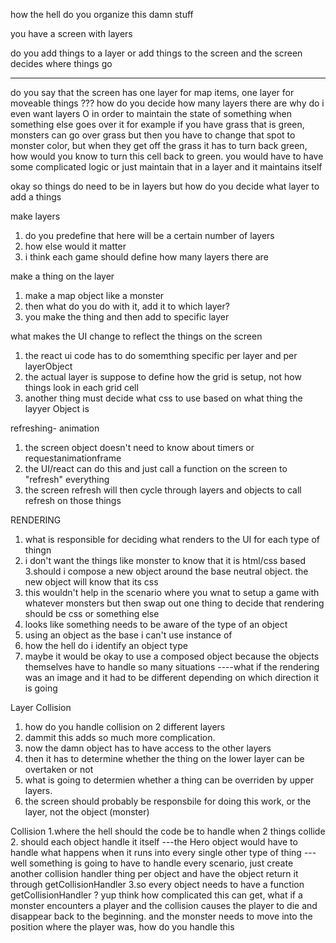 how the hell do you organize this damn stuff


you have a screen with layers

do you add things to a layer or add things to the screen and the screen decides where things go

****
do you say that the screen has one layer for map items, one layer for moveable things ???
how do you decide how many layers there are
why do i even want layers
O in order to maintain the state of something when something else goes over  it
for example if you have grass that is green, monsters can go over grass but then you have to change that spot to monster color, but when they get off the grass it has to turn back green, 
how would you know to turn this cell back to green. you would have to have some complicated logic or just maintain that in a layer and it maintains itself

okay so things do need to be in layers but how do you decide what layer to add a things

make layers
1. do you predefine that here will be a certain number of layers
2. how else would it matter
3. i think each game should define how many layers there are


make a thing on the layer
1. make a map object like a monster
2. then what do you do with it, add it to which layer?
3. you make the thing and then add to specific layer

what makes the UI change to reflect the things on the screen
1. the react ui code has to do somemthing specific per layer and per layerObject
2. the actual layer is suppose to define how the grid is setup, not how things look in each grid cell
3. another thing must decide what css to use based on what thing the layyer Object is

refreshing- animation
1. the screen object doesn't need to know about timers or requestanimationframe
2. the UI/react can do this and just call a function on the screen to "refresh" everything
3. the screen refresh will then cycle through layers and objects to call refresh on those things

RENDERING
1. what is responsible for deciding what renders to the UI for each type of thingn
2. i don't want the things like monster to know that it is html/css based 
3.should i compose a new object around the base neutral object. the new object will know that its css
4. this wouldn't help in the scenario where you wnat to setup a game with whatever monsters but then swap out one thing to decide that rendering should be css or something else
5. looks like something needs to be aware of the type of an object
6. using an object as the base i can't use instance of
7. how the hell do i identify an object type
8. maybe it would be okay to use a composed object because the objects themselves have to handle so many situations
----what if the rendering was an image and it had to be different depending on which direction it is going


Layer Collision
1. how do you handle collision on 2 different layers
2. dammit this adds so much more complication. 
3. now the damn object has to have access to the other layers
4. then it has to determine whether the thing on the lower layer can be overtaken or not
5. what is going to determien whether a thing can be overriden by upper layers.
6. the screen should probably be responsbile for doing this work, or the layer, not the object (monster)


Collision
1.where the hell should the code be to handle when 2 things collide
2. should each object handle it itself
---the Hero object would have to handle what happens when it runs into every single other type of thing
---well something is going to have to handle every scenario, just create another collision handler thing per object and have the object return it through getCollisionHandler
3.so every object needs to have a function getCollisionHandler ? yup
think how complicated this can get, what if a monster encounters a player and the collision causes the player to die and disappear back to the beginning. and the monster needs to move 
into the position where the player was, how do you handle this

